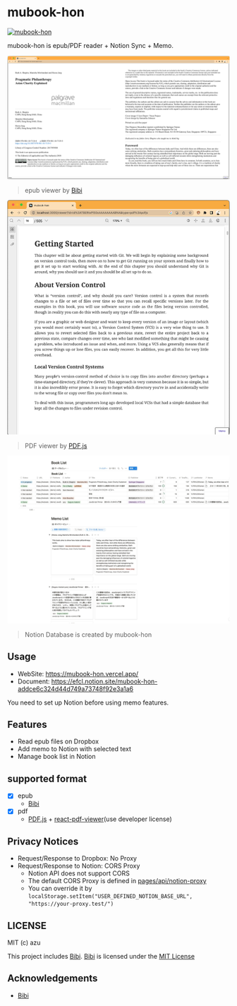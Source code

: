 # mubook-hon

[![mubook-hon](https://mubook-hon.vercel.app/icons/icon-256x256.png)](https://mubook-hon.vercel.app)

mubook-hon is epub/PDF reader + Notion Sync + Memo.

![viewer: Ruth A. Shapiro, Manisha Mirchandani and Heesu Jang Pragmatic Philanthropy Asian Charity Explained - CC BY](docs/epub.png)

> epub viewer by [Bibi](https://bibi.epub.link/)

![viewer: Pro Git book - CC BY-NC-SA 3.0](docs/pdf.png)

> PDF viewer by [PDF.js](https://mozilla.github.io/pdf.js/)

![notion-database.png](docs/notion-database.png)

> Notion Database is created by mubook-hon

## Usage

- WebSite: <https://mubook-hon.vercel.app/>
- Document: <https://efcl.notion.site/mubook-hon-addce6c324d44d749a73748f92e3a1a6>

You need to set up Notion before using memo features.

## Features

- Read epub files on Dropbox
- Add memo to Notion with selected text
- Manage book list in Notion

## supported format

- [x] epub
  - [Bibi](https://bibi.epub.link/)
- [x] pdf
  - [PDF.js](https://mozilla.github.io/pdf.js/) + [react-pdf-viewer](https://react-pdf-viewer.dev/)(use developer license)

## Privacy Notices

- Request/Response to Dropbox: No Proxy
- Request/Response to Notion: CORS Proxy
  - Notion API does not support CORS
  - The default CORS Proxy is defined in [pages/api/notion-proxy](pages/api/notion-proxy)
  - You can override it by `localStorage.setItem("USER_DEFINED_NOTION_BASE_URL", "https://your-proxy.test/")`

## LICENSE

MIT (c) azu

This project includes [Bibi](https://bibi.epub.link/).
[Bibi](https://bibi.epub.link/) is licensed under the [MIT License](https://github.com/satorumurmur/bibi/blob/master/LICENSE)

## Acknowledgements

- [Bibi](https://bibi.epub.link/)
